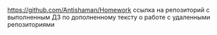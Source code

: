https://github.com/Antishaman/Homework
ссылка на репозиторий с выполненным ДЗ по дополненному тексту о работе с удаленными репозиториями